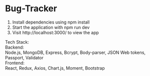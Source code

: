 # Bug-Tracker

1. Install dependencies using npm install
2. Start the application with npm run dev
3. Visit http://localhost:3000/ to view the app

Tech Stack:  
Backend:  
Node.js, MongoDB, Express, Bcrypt, Body-parser, JSON Web tokens, Passport, Validator  
Frontend:  
React, Redux, Axios, Chart.js, Moment, Bootstrap  
